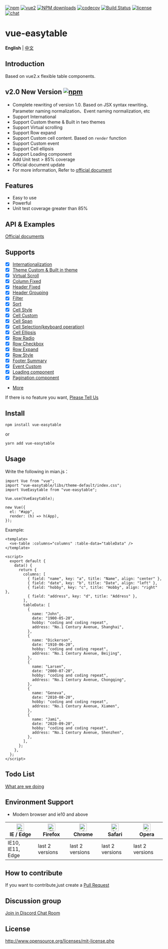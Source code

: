 [![npm](https://img.shields.io/npm/v/vue-easytable.svg)](https://www.npmjs.com/package/vue-easytable)
[![vue2](https://img.shields.io/badge/vue-2.6+-brightgreen.svg)](https://vuejs.org/)
[![NPM downloads](https://img.shields.io/npm/dm/vue-easytable.svg?style=flat)](https://npmjs.org/package/vue-easytable)
[![codecov](https://codecov.io/gh/huangshuwei/vue-easytable/branch/master/graph/badge.svg)](https://codecov.io/gh/huangshuwei/vue-easytable)
[![Build Status](https://travis-ci.com/Happy-Coding-Clans/vue-easytable.svg?branch=master)](https://travis-ci.com/huangshuwei/vue-easytable)
[![license](https://img.shields.io/npm/l/vue-easytable.svg?maxAge=2592000)](http://www.opensource.org/licenses/mit-license.php)
[![chat](https://img.shields.io/badge/chat-on%20discord-7289da.svg)](https://discord.gg/gBm3k6r)

# vue-easytable

**English** | [中文](./README-CN.md)

## Introduction

Based on vue2.x flexible table components.

## v2.0 New Version [![npm](https://img.shields.io/npm/v/vue-easytable.svg)](https://www.npmjs.com/package/vue-easytable)

- Complete rewriting of version 1.0. Based on JSX syntax rewriting、Parameter naming normalization、Event naming normalization, etc
- Support International
- Support Custom theme & Built in two themes
- Support Virtual scrolling
- Support Row expand
- Support Custom cell content. Based on `render` function
- Support Custom event
- Support Cell ellipsis
- Support Loading component
- Add Unit test > 85% coverage
- Official document update
- For more information, Refer to [official document ](http://doc.huangsw.com/vue-easytable/#/en/doc/intro)

## Features

- Easy to use
- Powerful
- Unit test coverage greater than 85%

## API & Examples

[Official documents](http://doc.huangsw.com/vue-easytable/)

## Supports

- [x] [Internationalization](http://doc.huangsw.com/vue-easytable/#/en/doc/locale)
- [x] [Theme Custom & Built in theme](http://doc.huangsw.com/vue-easytable/#/en/doc/theme)
- [x] [Virtual Scroll](http://doc.huangsw.com/vue-easytable/#/en/doc/table/virtual-scroll)
- [x] [Column Fixed](http://doc.huangsw.com/vue-easytable/#/en/doc/table/column-fixed)
- [x] [Header Fixed](http://doc.huangsw.com/vue-easytable/#/en/doc/table/header-fixed)
- [x] [Header Grouping](http://doc.huangsw.com/vue-easytable/#/en/doc/table/header-grouping)
- [x] [Filter](http://doc.huangsw.com/vue-easytable/#/en/doc/table/header-filter)
- [x] [Sort](http://doc.huangsw.com/vue-easytable/#/en/doc/table/header-sort)
- [x] [Cell Style](http://doc.huangsw.com/vue-easytable/#/en/doc/table/cell-style)
- [x] [Cell Custom](http://doc.huangsw.com/vue-easytable/#/en/doc/table/cell-custom)
- [x] [Cell Span](http://doc.huangsw.com/vue-easytable/#/en/doc/table/cell-span)
- [x] [Cell Selection(keyboard operation)](http://doc.huangsw.com/vue-easytable/#/en/doc/table/cell-selection)
- [x] [Cell Ellipsis](http://doc.huangsw.com/vue-easytable/#/en/doc/table/cell-ellipsis)
- [x] [Row Radio](http://doc.huangsw.com/vue-easytable/#/en/doc/table/row-radio)
- [x] [Row Checkbox](http://doc.huangsw.com/vue-easytable/#/en/doc/table/row-checkbox)
- [x] [Row Expand](http://doc.huangsw.com/vue-easytable/#/en/doc/table/row-expand)
- [x] [Row Style](http://doc.huangsw.com/vue-easytable/#/en/doc/table/row-style)
- [x] [Footer Summary](http://doc.huangsw.com/vue-easytable/#/en/doc/table/footer-summary)
- [x] [Event Custom](http://doc.huangsw.com/vue-easytable/#/en/doc/table/event-custom)
- [x] [Loading component](http://doc.huangsw.com/vue-easytable/#/en/doc/base/loading)
- [x] [Pagination component](http://doc.huangsw.com/vue-easytable/#/en/doc/base/pagination)
- [More](http://doc.huangsw.com/vue-easytable)

If there is no feature you want, [Please Tell Us](http://doc.huangsw.com/issue-template-generater/#/en)

## Install

```
npm install vue-easytable
```

or

```
yarn add vue-easytable
```

## Usage

Write the following in mian.js：

```
import Vue from "vue";
import "vue-easytable/libs/theme-default/index.css";
import VueEasytable from "vue-easytable";

Vue.use(VueEasytable);

new Vue({
  el: "#app",
  render: (h) => h(App),
});
```

Example:

```
<template>
  <ve-table :columns="columns" :table-data="tableData" />
</template>

<script>
  export default {
    data() {
      return {
        columns: [
          { field: "name", key: "a", title: "Name", align: "center" },
          { field: "date", key: "b", title: "Date", align: "left" },
          { field: "hobby", key: "c", title: "Hobby", align: "right" },
          { field: "address", key: "d", title: "Address" },
        ],
        tableData: [
          {
            name: "John",
            date: "1900-05-20",
            hobby: "coding and coding repeat",
            address: "No.1 Century Avenue, Shanghai",
          },
          {
            name: "Dickerson",
            date: "1910-06-20",
            hobby: "coding and coding repeat",
            address: "No.1 Century Avenue, Beijing",
          },
          {
            name: "Larsen",
            date: "2000-07-20",
            hobby: "coding and coding repeat",
            address: "No.1 Century Avenue, Chongqing",
          },
          {
            name: "Geneva",
            date: "2010-08-20",
            hobby: "coding and coding repeat",
            address: "No.1 Century Avenue, Xiamen",
          },
          {
            name: "Jami",
            date: "2020-09-20",
            hobby: "coding and coding repeat",
            address: "No.1 Century Avenue, Shenzhen",
          },
        ],
      };
    },
  };
</script>
```

## Todo List

[What are we doing](https://github.com/Happy-Coding-Clans/vue-easytable/projects)

## Environment Support

- Modern browser and ie10 and above

| [<img src="https://raw.githubusercontent.com/alrra/browser-logos/master/src/edge/edge_48x48.png" alt="IE / Edge" width="24px" height="24px" />](http://godban.github.io/browsers-support-badges/)</br>IE / Edge | [<img src="https://raw.githubusercontent.com/alrra/browser-logos/master/src/firefox/firefox_48x48.png" alt="Firefox" width="24px" height="24px" />](http://godban.github.io/browsers-support-badges/)</br>Firefox | [<img src="https://raw.githubusercontent.com/alrra/browser-logos/master/src/chrome/chrome_48x48.png" alt="Chrome" width="24px" height="24px" />](http://godban.github.io/browsers-support-badges/)</br>Chrome | [<img src="https://raw.githubusercontent.com/alrra/browser-logos/master/src/safari/safari_48x48.png" alt="Safari" width="24px" height="24px" />](http://godban.github.io/browsers-support-badges/)</br>Safari | [<img src="https://raw.githubusercontent.com/alrra/browser-logos/master/src/opera/opera_48x48.png" alt="Opera" width="24px" height="24px" />](http://godban.github.io/browsers-support-badges/)</br>Opera |
| --------------------------------------------------------------------------------------------------------------------------------------------------------------------------------------------------------------- | ----------------------------------------------------------------------------------------------------------------------------------------------------------------------------------------------------------------- | ------------------------------------------------------------------------------------------------------------------------------------------------------------------------------------------------------------- | ------------------------------------------------------------------------------------------------------------------------------------------------------------------------------------------------------------- | --------------------------------------------------------------------------------------------------------------------------------------------------------------------------------------------------------- |
| IE10, IE11, Edge                                                                                                                                                                                                | last 2 versions                                                                                                                                                                                                   | last 2 versions                                                                                                                                                                                               | last 2 versions                                                                                                                                                                                               | last 2 versions                                                                                                                                                                                           |

## How to contribute

If you want to contribute,just create a [Pull Request](https://github.com/huangshuwei/vue-easytable/pulls)

## Discussion group

[Join in Discord Chat Room](https://discord.gg/gBm3k6r)

## License

http://www.opensource.org/licenses/mit-license.php
